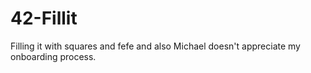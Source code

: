 # 42-Fillit
Filling it with squares and fefe and also Michael doesn't appreciate my onboarding process.
